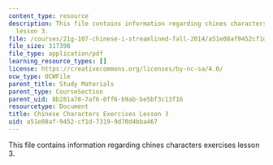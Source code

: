 ```yaml
---
content_type: resource
description: This file contains information regarding chines characters exercises
  lesson 3.
file: /courses/21g-107-chinese-i-streamlined-fall-2014/a51e08af9452cf1d73199d70d4bba467_MIT21G_107F14_L3_mia.pdf
file_size: 317398
file_type: application/pdf
learning_resource_types: []
license: https://creativecommons.org/licenses/by-nc-sa/4.0/
ocw_type: OCWFile
parent_title: Study Materials
parent_type: CourseSection
parent_uid: 8b281a78-7af6-0ff6-b9ab-be5bf3c13f16
resourcetype: Document
title: Chinese Characters Exercises Lesson 3
uid: a51e08af-9452-cf1d-7319-9d70d4bba467
---
```

This file contains information regarding chines characters exercises lesson 3.